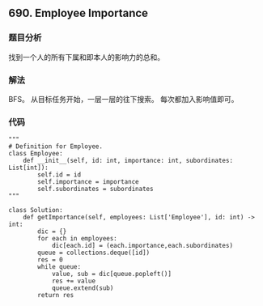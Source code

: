 ## 690. Employee Importance

### 题目分析
找到一个人的所有下属和即本人的影响力的总和。

### 解法

BFS。 从目标任务开始，一层一层的往下搜索。 每次都加入影响值即可。

### 代码
```
"""
# Definition for Employee.
class Employee:
    def __init__(self, id: int, importance: int, subordinates: List[int]):
        self.id = id
        self.importance = importance
        self.subordinates = subordinates
"""

class Solution:
    def getImportance(self, employees: List['Employee'], id: int) -> int:
        dic = {}
        for each in employees:
            dic[each.id] = (each.importance,each.subordinates)
        queue = collections.deque([id])
        res = 0
        while queue:
            value, sub = dic[queue.popleft()]
            res += value
            queue.extend(sub)
        return res

```


                
